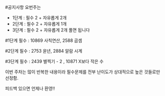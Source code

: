 #공지사항
요번주는 
- 1단계 : 필수 2 + 자유롭게 2개
- 2단계 : 필수 2 + 자유롭게 1개
- 3단계 : 필수 2 + 자유롭게 2개
풀면 됩니다


#1단계
필수 : 10869 사칙연산, 2588 곱셈

#2단계
필수 : 2753 윤년, 2884 알람 시계

#3단계
필수 : 2439 별찍기 - 2 , 10871 X보다 작은 수 


이번 주차는 많이 반복한 내용이라 필수문제를 전부 난이도가 상대적으로 높은 것들로만 선정함.

피드백 있으면 언제나 환영!!
